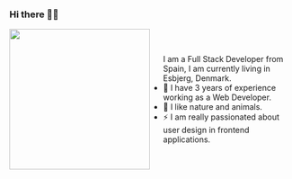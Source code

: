 ### Hi there 👋🏽

<div align="left" style="display: table;">
  <img style="vertical-align: middle;display: table-cell;" src="https://media.giphy.com/media/uB86ZyWQsnFSGYe2sA/giphy.gif" width="250"/>
<ul style="display: table-cell;vertical-align: middle;">
  I am a Full Stack Developer from Spain, I am currently living in Esbjerg, Denmark.
  <li>🔭 I have 3 years of experience working as a Web Developer.</li>
<li>🌱 I like nature and animals.</li>
<li>⚡ I am really passionated about user design in frontend applications.</li>
</ul>
</div>
  






